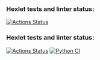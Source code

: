 ### Hexlet tests and linter status:
[![Actions Status](https://github.com/BezrezenTLNH/python-project-83/actions/workflows/hexlet-check.yml/badge.svg)](https://github.com/BezrezenTLNH/python-project-83/actions)
### Hexlet tests and linter status:
[![Actions Status](https://github.com/BezrezenTLNH/python-project-50/workflows/hexlet-check/badge.svg)](https://github.com/BezrezenTLNH/python-project-50/actions)
[![Python CI](https://github.com/BezrezenTLNH/python-project-83/actions/workflows/CI.yml/badge.svg)](https://github.com/BezrezenTLNH/python-project-83/actions/workflows/CI.yml)
